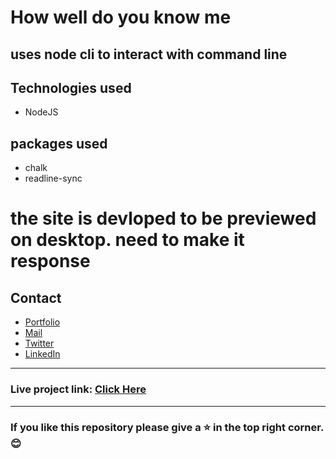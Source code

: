 # How well do you know me

uses node cli to interact with command line
---
## Technologies used
- NodeJS

## packages used
- chalk
- readline-sync

# the site is devloped to be previewed on desktop. need to make it response

## Contact

- [Portfolio](https://saikiran-gonugunta.netlify.app "saikiran's Portfolio")
- <a href="mailto: skiran252@gmail.com">Mail</a>
- [Twitter](https://twitter.com/skiran252 "saikiran's Twitter")
- [LinkedIn](https://linkedin.com/in/saikiran-gonugunta "saikiran's LinkedIn")

---
### Live project link: [Click Here](https://replit.com/@saikiran26/neogmark2?embed=true "Cyber Security Quiz")

---

### If you like this repository please give a ⭐ in the top right corner. 😊
